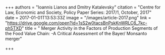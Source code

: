 +++
authors = "Ioannis Lianos and Dmitry Katalevsky"
citation = "Centre for Law, Economic and Society, Policy Paper Series: 2017/1, October, 2017"
date = 2017-01-01T13:53:33Z
image = "/images/article-2017.png"
link = "https://drive.google.com/open?id=1sS2w0tacsBnPskKnWRLC6_7kc-ph5TXD"
title = " Merger Activity in the Factors of Production Segments of the Food Value Chain: -A Critical Assessment of the Bayer/ Monsanto merger"

+++

